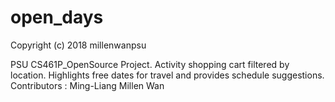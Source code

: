 # open_days

Copyright (c) 2018 millenwanpsu

PSU CS461P_OpenSource Project. Activity shopping cart filtered by location. Highlights free dates for travel and provides schedule suggestions.<br />
Contributors : Ming-Liang Millen Wan
